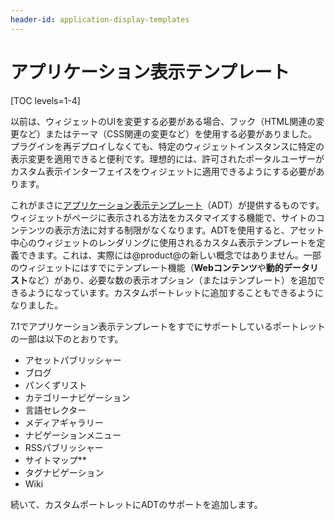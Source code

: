 ```yaml
---
header-id: application-display-templates
---
```


# アプリケーション表示テンプレート

[TOC levels=1-4]

以前は、ウィジェットのUIを変更する必要がある場合、フック（HTML関連の変更など）またはテーマ（CSS関連の変更など）を使用する必要がありました。プラグインを再デプロイしなくても、特定のウィジェットインスタンスに特定の表示変更を適用できると便利です。理想的には、許可されたポータルユーザーがカスタム表示インターフェイスをウィジェットに適用できるようにする必要があります。

 これがまさに[アプリケーション表示テンプレート](/docs/7-1/user/-/knowledge_base/u/styling-widgets-with-application-display-templates)（ADT）が提供するものです。ウィジェットがページに表示される方法をカスタマイズする機能で、サイトのコンテンツの表示方法に対する制限がなくなります。ADTを使用すると、アセット中心のウィジェットのレンダリングに使用されるカスタム表示テンプレートを定義できます。これは、実際には@product@の新しい概念ではありません。一部のウィジェットにはすでにテンプレート機能（**Webコンテンツ**や**動的データリスト**など）があり、必要な数の表示オプション（またはテンプレート）を追加できるようになっています。カスタムポートレットに追加することもできるようになりました。

7.1でアプリケーション表示テンプレートをすでにサポートしているポートレットの一部は以下のとおりです。

- アセットパブリッシャー
- ブログ
- パンくずリスト
- カテゴリーナビゲーション
- 言語セレクター
- メディアギャラリー
- ナビゲーションメニュー
- RSSパブリッシャー
- サイトマップ**
- タグナビゲーション
- Wiki

続いて、カスタムポートレットにADTのサポートを追加します。
